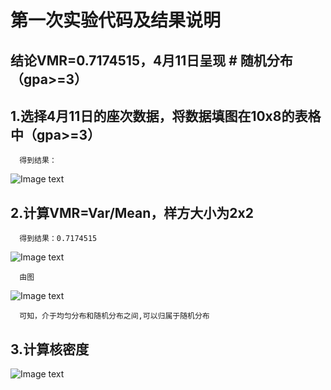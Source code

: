
# 第一次实验代码及结果说明

## 结论VMR=0.7174515，4月11日呈现 # 随机分布（gpa>=3）

## 1.选择4月11日的座次数据，将数据填图在10x8的表格中（gpa>=3）
      得到结果：
      
![Image text](https://github.com/cuit201608/Team8_coding/blob/master/folder/%E5%9D%90%E6%A0%87%E5%9B%BE.jpg)
      
## 2.计算VMR=Var/Mean，样方大小为2x2 
      得到结果：0.7174515
![Image text ](https://github.com/cuit201608/Team8_coding/blob/master/folder/%E7%BB%93%E6%9E%9C%E5%9B%BE.png)

      由图
      
![Image text ](https://github.com/cuit201608/Team8_coding/blob/master/folder/%E5%88%86%E5%B8%83%E5%9B%BE.png)

      可知，介于均匀分布和随机分布之间,可以归属于随机分布
      
## 3.计算核密度

![Image text ](https://github.com/cuit201608/Team8_coding/blob/master/folder/%E6%A0%B8%E5%AF%86%E5%BA%A6%E5%9B%BE%E5%83%8F.jpg)

